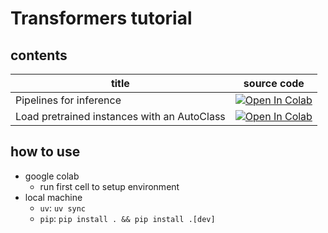# Transformers tutorial

## contents
| title | source code |
| --- | --- |
| Pipelines for inference | [![Open In Colab](https://colab.research.google.com/assets/colab-badge.svg)](https://colab.research.google.com/github/nattyo1226/hf_tutorial/blob/main/src/pipelines.ipynb) |
| Load pretrained instances with an AutoClass | [![Open In Colab](https://colab.research.google.com/assets/colab-badge.svg)](https://colab.research.google.com/github/nattyo1226/hf_tutorial/blob/main/src/autoclass.ipynb) |

## how to use
- google colab
    - run first cell to setup environment
- local machine
    - `uv`: `uv sync`
    - `pip`: `pip install . && pip install .[dev]`
